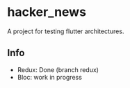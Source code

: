 # hacker_news

A project for testing flutter architectures.

## Info
- Redux: Done (branch redux)
- Bloc: work in progress
